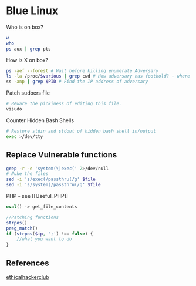 # Blue Linux


Who is on box?
```bash
w
who
ps aux | grep pts
```

How is X on box?
```bash
ps -aef --forest # Wait before killing enumerate Adversary
ls -la /proc/$various | grep cwd # How adversary has foothold? - where shell is executed
ss -anp | grep $PID # Find the IP address of adversary
```

Patch sudoers file
```bash
# Beware the pickiness of editing this file.
visudo
```

Counter Hidden Bash Shells
```bash
# Restore stdin and stdout of hidden bash shell in/output
exec >/dev/tty
```

## Replace Vulnerable functions

```bash
grep -r -e 'system(\|exec(' 2>/dev/null
# Nuke the files
sed -i 's/exec(/passthru(/g' $file
sed -i 's/system(/passthru(/g' $file
```

PHP - see [[Useful_PHP]]
```php
eval() -> get_file_contents

//Patching functions
strpos()
preg_match()
if (strpos($ip, ';') !== false) { 
	//what you want to do 
}
```



## References

[ethicalhackerclub](https://ethicalhackers.club/hack-the-box-battlegrounds-cyber-mayhem-attack-defense-review-strategies-tips-and-tricks/)